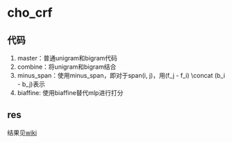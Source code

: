 # cho_crf

## 代码

1. master：普通unigram和bigram代码
2. combine：将unigram和bigram结合
3. minus_span：使用minus_span，即对于span(i, j)，用(f_j - f_i) \concat (b_i - b_j)表示
4. biaffine: 使用biaffine替代mlp进行打分

## res
结果见[wiki](http://120.132.13.131:8080/wiki/index.php/CHOCRF-liyang)

